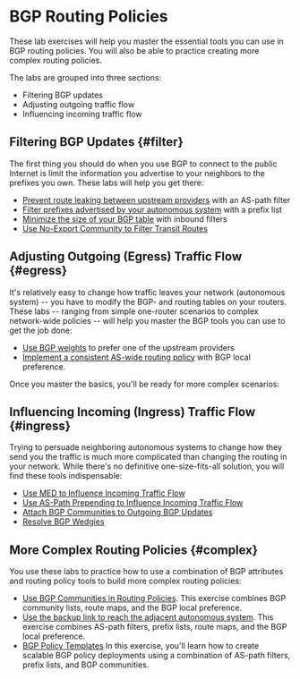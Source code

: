 # BGP Routing Policies

These lab exercises will help you master the essential tools you can use in BGP routing policies. You will also be able to practice creating more complex routing policies.

The labs are grouped into three sections:

* Filtering BGP updates
* Adjusting outgoing traffic flow
* Influencing incoming traffic flow

## Filtering BGP Updates {#filter}

The first thing you should do when you use BGP to connect to the public Internet is limit the information you advertise to your neighbors to the prefixes you own. These labs will help you get there:

* [Prevent route leaking between upstream providers](2-stop-transit.md) with an AS-path filter
* [Filter prefixes advertised by your autonomous system](3-prefix.md) with a prefix list
* [Minimize the size of your BGP table](4-reduce.md) with inbound filters
* [Use No-Export Community to Filter Transit Routes](d-no-export.md)

## Adjusting Outgoing (Egress) Traffic Flow {#egress}

It's relatively easy to change how traffic leaves your network (autonomous system) -- you have to modify the BGP- and routing tables on your routers. These labs -- ranging from simple one-router scenarios to complex network-wide policies -- will help you master the BGP tools you can use to get the job done:

* [Use BGP weights](1-weights.md) to prefer one of the upstream providers
* [Implement a consistent AS-wide routing policy](5-local-preference.md) with BGP local preference.

Once you master the basics, you'll be ready for more complex scenarios:

## Influencing Incoming (Ingress) Traffic Flow {#ingress}

Trying to persuade neighboring autonomous systems to change how they send you the traffic is much more complicated than changing the routing in your network. While there's no definitive one-size-fits-all solution, you will find these tools indispensable:

* [Use MED to Influence Incoming Traffic Flow](6-med.md)
* [Use AS-Path Prepending to Influence Incoming Traffic Flow](7-prepend.md)
* [Attach BGP Communities to Outgoing BGP Updates](8-community-attach.md)
* [Resolve BGP Wedgies](e-wedgies.md)

## More Complex Routing Policies {#complex}

You use these labs to practice how to use a combination of BGP attributes and routing policy tools to build more complex routing policies:

* [Use BGP Communities in Routing Policies](9-community-use.md).
This exercise combines BGP community lists, route maps, and the BGP local preference.
* [Use the backup link to reach the adjacent autonomous system](a-locpref-route-map.md).
This exercise combines AS-path filters, prefix lists, route maps, and the BGP local preference.
* [BGP Policy Templates](../session/7-policy.md)
In this exercise, you'll learn how to create scalable BGP policy deployments using a combination of AS-path filters, prefix lists, and BGP communities.
